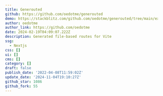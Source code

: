 ```yaml
---
title: Generouted
github: https://github.com/oedotme/generouted
demo: https://stackblitz.com/github.com/oedotme/generouted/tree/main/explorer
author: oedotme
author_link: https://github.com/oedotme
date: 2024-02-19T04:09:07.222Z
description: Generated file-based routes for Vite
ssg:
  - Nextjs
css: []
ui: []
cms: []
category: []
draft: false
publish_date: '2022-04-08T11:59:02Z'
update_date: '2024-11-04T19:10:27Z'
github_star: 1086
github_fork: 55
---
```

